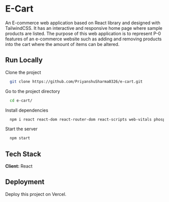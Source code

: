 
# E-Cart

An E-commerce web application based on React library and designed with TailwindCSS. It has an interactive and responsive home page where sample products are listed. The purpose of this web application is to represent P-0 features of an e-commerce website such as adding and removing products into the cart where the amount of items can be altered.


## Run Locally

Clone the project

```bash
  git clone https://github.com/PriyanshuSharma0326/e-cart.git
```

Go to the project directory

```bash
  cd e-cart/
```

Install dependencies

```bash
  npm i react react-dom react-router-dom react-scripts web-vitals phosphor-react
```

Start the server

```bash
  npm start
```


## Tech Stack

**Client:** React


## Deployment

Deploy this project on Vercel.